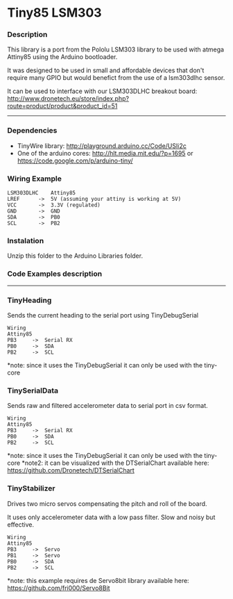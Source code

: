 Tiny85 LSM303
===========

### Description
This library is a port from the Pololu LSM303 library to be used with atmega Attiny85 using the Arduino bootloader.

It was designed to be used in small and affordable devices that don't require many GPIO but would benefict from the use of a
lsm303dlhc sensor. 

It can be used to interface with our LSM303DLHC breakout board: http://www.dronetech.eu/store/index.php?route=product/product&product_id=51

---

### Dependencies

* TinyWire library: http://playground.arduino.cc/Code/USIi2c
* One of the arduino cores: http://hlt.media.mit.edu/?p=1695 or https://code.google.com/p/arduino-tiny/

### Wiring Example


    LSM303DLHC    Attiny85
    LREF      ->  5V (assuming your attiny is working at 5V)
    VCC       ->  3.3V (regulated)
    GND       ->  GND
    SDA       ->  PB0
    SCL       ->  PB2
    
### Instalation 

Unzip this folder to the Arduino Libraries folder. 
    
### Code Examples description

---

### TinyHeading

Sends the current heading to the serial port using TinyDebugSerial

    Wiring
    Attiny85
    PB3     ->  Serial RX 
    PB0     ->  SDA 
    PB2     ->  SCL
    
*note: since it uses the TinyDebugSerial it can only be used with the tiny-core
    
### TinySerialData

Sends raw and filtered accelerometer data to serial port in csv format.

    Wiring
    Attiny85
    PB3     ->  Serial RX 
    PB0     ->  SDA 
    PB2     ->  SCL
    
*note: since it uses the TinyDebugSerial it can only be used with the tiny-core
*note2: it can be visualized with the DTSerialChart available here: https://github.com/Dronetech/DTSerialChart
    
### TinyStabilizer

Drives two micro servos compensating the pitch and roll of the board. 

It uses only accelerometer data with a low pass filter. Slow and noisy but effective.

    Wiring
    Attiny85
    PB3     ->  Servo
    PB1     ->  Servo
    PB0     ->  SDA 
    PB2     ->  SCL
    
*note: this example requires de Servo8bit library available here: https://github.com/fri000/Servo8Bit

    
    










